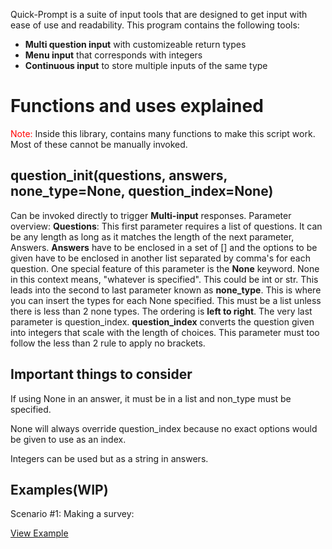 Quick-Prompt is a suite of input tools that are designed to get input with ease of use and readability. This program contains the following tools:
<ul>
	<li><b>Multi question input</b> with customizeable return types</li>
	<li><b>Menu input</b> that corresponds with integers</li>
	<li><b>Continuous input</b> to store multiple inputs of the same type</li>

</ul>


<h1>Functions and uses explained</h1>
<p><span style="color:red;">Note:</span> Inside this library, contains many functions to make this script work. Most of these cannot be manually invoked.</p>
<h2>question_init(questions, answers, none_type=None, question_index=None)</h2>
<p>Can be invoked directly to trigger <b>Multi-input</b> responses. Parameter overview: <b>Questions</b>: This first parameter requires a list of questions. It can be any length as long as it matches the length of the next parameter, Answers. <b>Answers</b> have to be enclosed in a set of [] and the options to be given have to be enclosed in another list separated by comma's for each question. One special feature of this parameter is the <b>None</b> keyword. None in this context means, "whatever is specified". This could be int or str. This leads into the second to last parameter known as <b>none_type</b>. This is where you can insert the types for each None specified. This must be a list unless there is less than 2 none types. The ordering is <b>left to right</b>. The very last parameter is question_index. <b>question_index</b> converts the question given into integers that scale with the length of choices. This parameter must too follow the less than 2 rule to apply no brackets.</p>
<h2>Important things to consider</h2>
<p>If using None in an answer, it must be in a list and non_type must be specified.</p>
<p> None will always override question_index because no exact options would be given to use as an index.</p>
<p>Integers can be used but as a string in answers.</p>
<p>
<h2>Examples(WIP)</h2>
<p>Scenario #1: Making a survey:</p>
<a href="https://pastebin.com/hNx5qyAU">View Example</a>